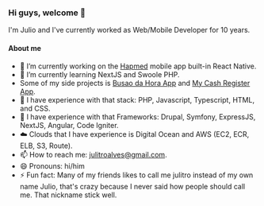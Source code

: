 ### Hi guys, welcome 👋

I'm Julio and I've currently worked as Web/Mobile Developer for 10 years.

#### About me
- 🔭 I’m currently working on the [Hapmed](https://play.google.com/store/apps/details?id=br.com.hapvida.hapmed) mobile app built-in React Native.
- 🌱 I’m currently learning NextJS and Swoole PHP.
- Some of my side projects is [Busao da Hora App](https://play.google.com/store/apps/details?id=br.com.busaodahora.fortaleza) and [My Cash Register App](https://play.google.com/store/apps/details?id=com.mycashregister).
- 💬 I have experience with that stack: PHP, Javascript, Typescript, HTML, and CSS.
- :hammer: I have experience with that Frameworks: Drupal, Symfony, ExpressJS, NextJS, Angular, Code Igniter.
- :cloud: Clouds that I have experience is Digital Ocean and AWS (EC2, ECR, ELB, S3, Route).
- 📫 How to reach me: <julitroalves@gmail.com>.
- 😄 Pronouns: hi/him
- ⚡ Fun fact: Many of my friends likes to call me julitro instead of my own name Julio, that's crazy because I never said how people should call me. That nickname stick well.
<!-- - 👯 I’m looking to collaborate on ... -->
<!-- - 🤔 I’m looking for help with ... -->
